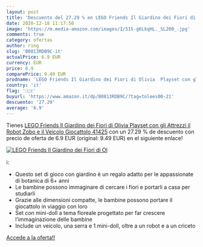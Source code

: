 ```yaml
---
layout: post
title: 'Descuento del 27.29 % en LEGO Friends Il Giardino dei Fiori di Ol'
date: 2020-12-18 11:17:50
image: 'https://m.media-amazon.com/images/I/51S-g6LkqHL._SL200_.jpg'
comments: true
category: ofertas
author: ring
slug: 'B0813RDB9C-it'
actualPrice: 6.9 EUR
currency: EUR
price: 6.9
comparePrice: 9.49 EUR
prodname: 'LEGO Friends Il Giardino dei Fiori di Olivia  Playset con gli Attrezzi  il Robot Zobo e il Veicolo Giocattolo  41425'
country: 'it'
flag: '🇮🇹'
buyurl: 'https://www.amazon.it/dp/B0813RDB9C/?tag=tolees00-21'
descuento: '27.29'
average: '6.9'
---
```


Tienes [LEGO Friends Il Giardino dei Fiori di Olivia  Playset con gli Attrezzi  il Robot Zobo e il Veicolo Giocattolo  41425](https://www.amazon.it/dp/B0813RDB9C/?tag=tolees00-21) con un 27.29 % de descuento con precio de oferta de 6.9 EUR (original: 9.49 EUR) en el siguiente enlace!

[![LEGO Friends Il Giardino dei Fiori di Ol](https://m.media-amazon.com/images/I/51S-g6LkqHL._SL200_.jpg)](https://www.amazon.it/dp/B0813RDB9C/?tag=tolees00-21)

ℹ️:

- Questo set di gioco con giardino è un regalo adatto per le appassionate di botanica di 6+ anni
- Le bambine possono immaginare di cercare i fiori e portarli a casa per studiarli
- Grazie alle dimensioni compatte, le bambine possono portare il giocattolo in viaggio con loro
- Set con mini-doll a tema floreale progettato per far crescere l’immaginazione delle bambine
- Include un veicolo, una serra e 1 mini-doll, oltre a un robot e a un criceto

[Accede a la oferta!!](https://www.amazon.it/dp/B0813RDB9C/?tag=tolees00-21)
